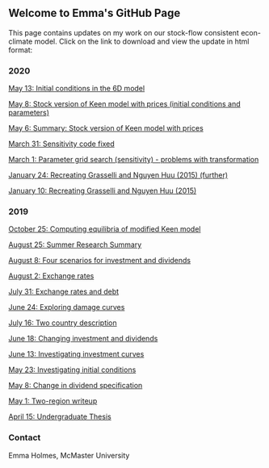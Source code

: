 ## Welcome to Emma's GitHub Page

This page contains updates on my work on our stock-flow consistent econ-climate model. Click on the link to download and view the update in html format:

### 2020

<a href="May_13_2020.html" download>May 13: Initial conditions in the 6D model</a>

<a href="May_8_2020.html" download>May 8: Stock version of Keen model with prices (initial conditions and parameters)</a>

<a href="model_and_code_may6.pdf" download>May 6: Summary: Stock version of Keen model with prices</a>

<a href="March_31_2020.html" download>March 31: Sensitivity code fixed</a>

<a href="March_1_2020.html" download>March 1: Parameter grid search (sensitivity) - problems with transformation</a>

<a href="Jan_24_2020.html" download>January 24: Recreating Grasselli and Nguyen Huu (2015) (further)</a>

<a href="Jan_10_2020.html" download>January 10: Recreating Grasselli and Nguyen Huu (2015)</a>

### 2019

<a href="Oct_25_2019.html" download>October 25: Computing equilibria of modified Keen model</a>

<a href="Emma_summer_writeup.pdf" download>August 25: Summer Research Summary</a>

<a href="Aug_8_2019.html" download>August 8: Four scenarios for investment and dividends</a>

<a href="Aug_2_2019.html" download>August 2: Exchange rates</a>

<a href="July_31_2019.html" download>July 31: Exchange rates and debt</a>

<a href="June_24_2019.html" download>June 24: Exploring damage curves</a>

<a href="July_16_2019.html" download>July 16: Two country description</a>

<a href="June_18_2019.html" download>June 18: Changing investment and dividends</a>

<a href="June_10_2019.html" download>June 13: Investigating investment curves</a>

<a href="May_23_2019.html" download>May 23: Investigating initial conditions</a>

<a href="May_8_2019.html" download>May 8: Change in dividend specification</a>

<a href="May_1_2019.html" download>May 1: Two-region writeup</a>

<a href="Emma_undergrad_thesis.pdf" download>April 15: Undergraduate Thesis</a>


### Contact

Emma Holmes, McMaster University 
